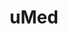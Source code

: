 ---
slug: https://koboldgames.ch/index.php/project/umed?lang=eng
title: 'uMed'
imgSrc: '/images/uMed.png'
tags: ['UZH DSI', 'UZH IBME', 'Serious Game', 'Ethics']
external: false
---